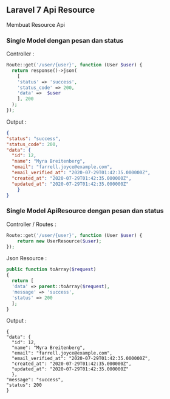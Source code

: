 ## Laravel 7 Api Resource

Membuat Resource Api

### Single Model dengan pesan dan status

Controller : 
```php
Route::get('/user/{user}', function (User $user) {
  return response()->json(
    [
    'status' => 'success',
    'status_code' => 200,
    'data' =>  $user 
    ], 200
  );
});
```
Output : 
```json
{
"status": "success",
"status_code": 200,
"data": {
  "id": 12,
  "name": "Myra Breitenberg",
  "email": "farrell.joyce@example.com",
  "email_verified_at": "2020-07-29T01:42:35.000000Z",
  "created_at": "2020-07-29T01:42:35.000000Z",
  "updated_at": "2020-07-29T01:42:35.000000Z"
	}
}
```


### Single Model ApiResource dengan pesan dan status

Controller / Routes : 
```php
Route::get('/user/{user}', function (User $user) {
	return new UserResource($user);
});
```

Json Resource :
```php
public function toArray($request)
{
  return [
  'data' => parent::toArray($request),
  'message' => 'success',
  'status' => 200
  ];
}
```

Output :
```
{
"data": {
  "id": 12,
  "name": "Myra Breitenberg",
  "email": "farrell.joyce@example.com",
  "email_verified_at": "2020-07-29T01:42:35.000000Z",
  "created_at": "2020-07-29T01:42:35.000000Z",
  "updated_at": "2020-07-29T01:42:35.000000Z"
  },
"message": "success",
"status": 200
}
```
 
